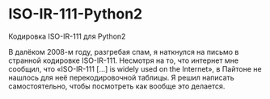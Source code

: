 # ISO-IR-111-Python2
Кодировка ISO-IR-111 для Python2

В далёком 2008-м году, разгребая спам, я наткнулся на письмо в странной кодировке ISO-IR-111. Несмотря на то, что интернет мне сообщил, что
«ISO-IR-111 […] is widely used on the Internet», в Пайтоне не нашлось для неё перекодировочной таблицы. Я решил написать самостоятельно,
чтобы посмотреть как вообще это делается.
